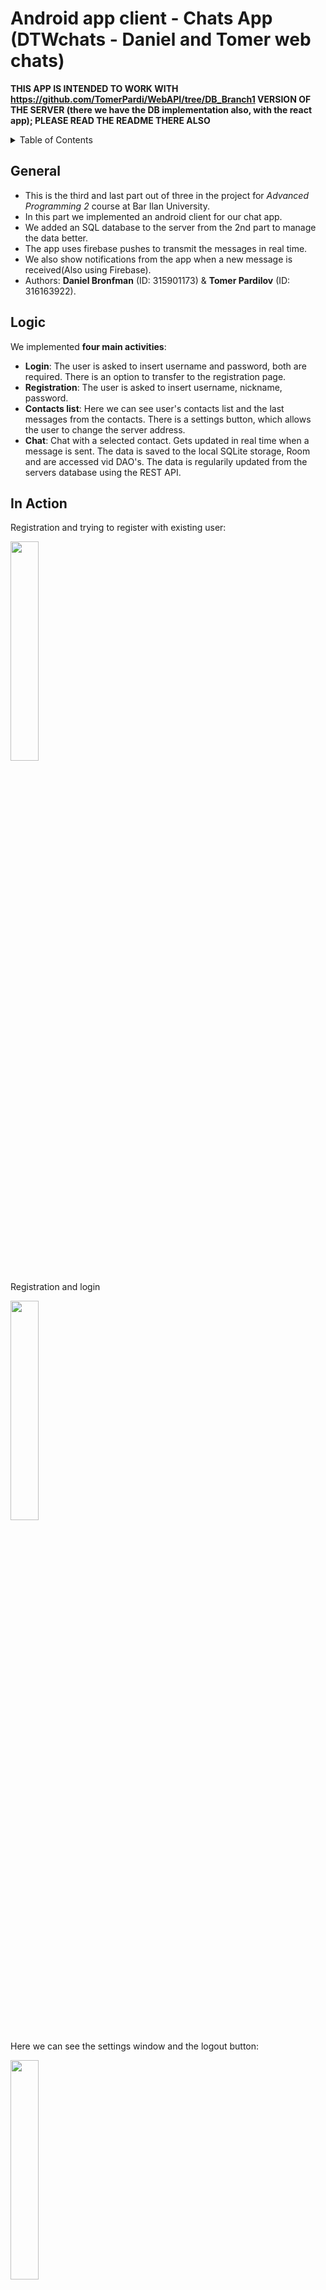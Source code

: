 
# Android app client - Chats App (DTWchats - Daniel and Tomer web chats)

**THIS APP IS INTENDED TO WORK WITH https://github.com/TomerPardi/WebAPI/tree/DB_Branch1 VERSION OF THE SERVER (there we have the DB implementation also, with the react app); PLEASE READ THE README THERE ALSO**

<!-- TABLE OF CONTENTS -->
<details>
  <summary>Table of Contents</summary>
  <ol>
    <li>
      <a href="#general">General</a>
        <li><a href="#logic">Logic</a></li>
    </li>
        <li><a href="#in-action">Demonstration</a></li>
        <li><a href="#requirements">Requirements</a></li>
    <li><a href="#technologies-used">Built With</a></li>
  </ol>
</details>

## General
- This is the third and last part out of three in the project for _Advanced Programming 2_ course at Bar Ilan University.
- In this part we implemented an android client for our chat app.
- We added an SQL database to the server from the 2nd part to manage the data better.
- The app uses firebase pushes to transmit the messages in real time.
- We also show notifications from the app when a new message is received(Also using Firebase).
- Authors: **Daniel Bronfman** (ID: 315901173) & **Tomer Pardilov** (ID: 316163922).

## Logic
We implemented **four main activities**:
- **Login**: The user is asked to insert username and password, both are required. There is an option to transfer to the registration page.
- **Registration**: The user is asked to insert username, nickname, password.
- **Contacts list**: Here we can see user's contacts list and the last messages from the contacts. There is a settings button, which allows the user to change the server address.
- **Chat**: Chat with a selected contact. Gets updated in real time when a message is sent.
The data is saved to the local SQLite storage, Room and are accessed vid DAO's. The data is regularily updated from the servers database using the REST API.


## In Action
Registration and trying to register with existing user:

<img src="https://user-images.githubusercontent.com/72495653/174652685-67a32d2a-c0a5-4ac3-a99e-48e1b90633cf.gif"
     width="30%" height="30%"></img>

Registration and login


<img src="https://user-images.githubusercontent.com/72495653/174652921-3a806b5c-409a-481f-8f55-ad71516fcec0.gif"
     width="30%" height="30%"></img>

Here we can see the settings window and the logout button:



<img src="https://user-images.githubusercontent.com/72495653/174652990-90351acb-4756-4ebd-9bdd-092ce2d31bea.gif"
     width="30%" height="30%"></img>

Adding contact:

<img src="https://user-images.githubusercontent.com/72495653/174652990-90351acb-4756-4ebd-9bdd-092ce2d31bea.gif"
     width="30%" height="30%"></img>


Sending message to another android user shows a notification

<img src="https://user-images.githubusercontent.com/72495653/174653095-edee176e-df03-47c3-9116-a37497d53024.gif"
     width="80%" height="80%"></img>

and also shows notification and updates in chat


<img src="https://user-images.githubusercontent.com/72495653/174653144-f997e77f-8395-48a5-b4c5-5c3bdcfcf33f.gif"
     width="80%" height="80%"></img>


The react implementation is working with android:


<img src="https://user-images.githubusercontent.com/72495653/174653271-f1ac0866-d6c0-4ca0-bb24-cce185d76536.gif"
     width="90%" height="90%"></img>


And messages are being sent:


<img src="https://user-images.githubusercontent.com/72495653/174653306-5372df11-e973-459a-a5fb-dfaab86c1502.gif"
     width="90%" height="90%"></img>


## Requirements
Android minimum SDK 21, and target SDK 32

Gradle dependencies as seen in build.gradle:
    'com.squareup.okhttp3:okhttp:3.14.9'
    'com.squareup.retrofit2:retrofit:2.9.0'
    'com.squareup.retrofit2:converter-gson:2.5.0'
    'com.google.code.gson:gson:2.9.0'
    'androidx.appcompat:appcompat:1.4.2'
    'com.google.android.material:material:1.6.1'
    'androidx.constraintlayout:constraintlayout:2.1.4'
    'androidx.room:room-common:2.4.2'
    'androidx.room:room-runtime:2.4.2'
    platform('com.google.firebase:firebase-bom:30.1.0')
    'com.google.firebase:firebase-messaging'
    'com.google.firebase:firebase-core'
    'androidx.navigation:navigation-fragment:2.4.2'
    'androidx.navigation:navigation-ui:2.4.2'
    'junit:junit:4.13.2'
    'androidx.test.ext:junit:1.1.3'
    'androidx.test.espresso:espresso-core:3.4.0'
    'androidx.room:room-compiler:2.4.2'

## Technologies Used
- Android
- Firebase Cloud Messaging
- Entity Framework 6

